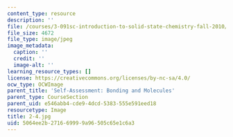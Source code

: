 ```yaml
---
content_type: resource
description: ''
file: /courses/3-091sc-introduction-to-solid-state-chemistry-fall-2010/5064ee2b271669999a96505c65e1c6a3_2-4.jpg
file_size: 4672
file_type: image/jpeg
image_metadata:
  caption: ''
  credit: ''
  image-alt: ''
learning_resource_types: []
license: https://creativecommons.org/licenses/by-nc-sa/4.0/
ocw_type: OCWImage
parent_title: 'Self-Assessment: Bonding and Molecules'
parent_type: CourseSection
parent_uid: e546abb4-cde9-4dcd-5383-555e591eed18
resourcetype: Image
title: 2-4.jpg
uid: 5064ee2b-2716-6999-9a96-505c65e1c6a3
---
```

